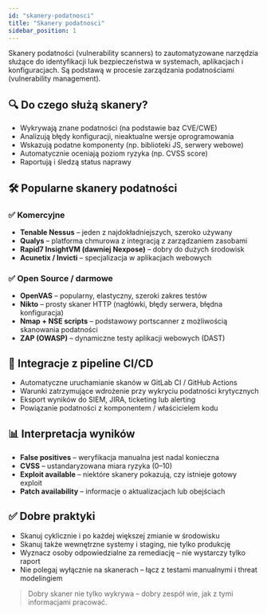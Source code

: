 ```yaml
---
id: "skanery-podatnosci"
title: "Skanery podatnosci"
sidebar_position: 1
---
```


Skanery podatności (vulnerability scanners) to zautomatyzowane narzędzia służące do identyfikacji luk bezpieczeństwa w systemach, aplikacjach i konfiguracjach. Są podstawą w procesie zarządzania podatnościami (vulnerability management).

## 🔍 Do czego służą skanery?

- Wykrywają znane podatności (na podstawie baz CVE/CWE)
- Analizują błędy konfiguracji, nieaktualne wersje oprogramowania
- Wskazują podatne komponenty (np. biblioteki JS, serwery webowe)
- Automatycznie oceniają poziom ryzyka (np. CVSS score)
- Raportują i śledzą status naprawy

## 🛠️ Popularne skanery podatności

### ✅ Komercyjne

- **Tenable Nessus** – jeden z najdokładniejszych, szeroko używany
- **Qualys** – platforma chmurowa z integracją z zarządzaniem zasobami
- **Rapid7 InsightVM (dawniej Nexpose)** – dobry do dużych środowisk
- **Acunetix / Invicti** – specjalizacja w aplikacjach webowych

### ✅ Open Source / darmowe

- **OpenVAS** – popularny, elastyczny, szeroki zakres testów
- **Nikto** – prosty skaner HTTP (nagłówki, błędy serwera, błędna konfiguracja)
- **Nmap + NSE scripts** – podstawowy portscanner z możliwością skanowania podatności
- **ZAP (OWASP)** – dynamiczne testy aplikacji webowych (DAST)

## 🧩 Integracje z pipeline CI/CD

- Automatyczne uruchamianie skanów w GitLab CI / GitHub Actions
- Warunki zatrzymujące wdrożenie przy wykryciu podatności krytycznych
- Eksport wyników do SIEM, JIRA, ticketing lub alerting
- Powiązanie podatności z komponentem / właścicielem kodu

## 📊 Interpretacja wyników

- **False positives** – weryfikacja manualna jest nadal konieczna
- **CVSS** – ustandaryzowana miara ryzyka (0–10)
- **Exploit available** – niektóre skanery pokazują, czy istnieje gotowy exploit
- **Patch availability** – informacje o aktualizacjach lub obejściach

## ✅ Dobre praktyki

- Skanuj cyklicznie i po każdej większej zmianie w środowisku
- Skanuj także wewnętrzne systemy i staging, nie tylko produkcję
- Wyznacz osoby odpowiedzialne za remediację – nie wystarczy tylko raport
- Nie polegaj wyłącznie na skanerach – łącz z testami manualnymi i threat modelingiem

> Dobry skaner nie tylko wykrywa – dobry zespół wie, jak z tymi informacjami pracować.
